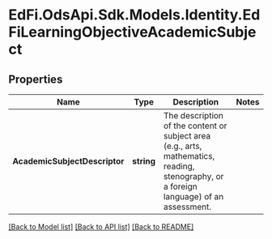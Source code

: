 # EdFi.OdsApi.Sdk.Models.Identity.EdFiLearningObjectiveAcademicSubject
## Properties

Name | Type | Description | Notes
------------ | ------------- | ------------- | -------------
**AcademicSubjectDescriptor** | **string** | The description of the content or subject area (e.g., arts, mathematics, reading, stenography, or a foreign language) of an assessment. | 

[[Back to Model list]](../README.md#documentation-for-models) [[Back to API list]](../README.md#documentation-for-api-endpoints) [[Back to README]](../README.md)

